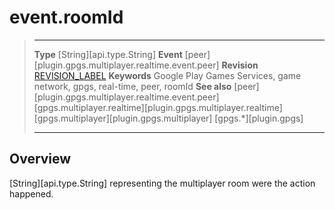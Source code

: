 # event.roomId

> --------------------- ------------------------------------------------------------------------------------------
> __Type__              [String][api.type.String]
> __Event__             [peer][plugin.gpgs.multiplayer.realtime.event.peer]
> __Revision__          [REVISION_LABEL](REVISION_URL)
> __Keywords__          Google Play Games Services, game network, gpgs, real-time, peer, roomId
> __See also__          [peer][plugin.gpgs.multiplayer.realtime.event.peer]
>						[gpgs.multiplayer.realtime][plugin.gpgs.multiplayer.realtime]
>						[gpgs.multiplayer][plugin.gpgs.multiplayer]
>                       [gpgs.*][plugin.gpgs]
> --------------------- ------------------------------------------------------------------------------------------

## Overview

[String][api.type.String] representing the multiplayer room were the action happened.